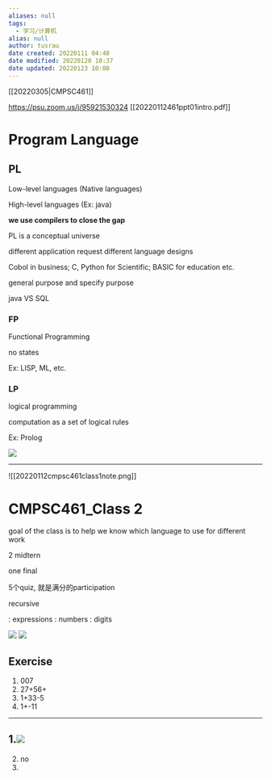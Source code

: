 ```yaml
---
aliases: null
tags:
  - 学习/计算机
alias: null
author: tusrau
date created: 20220111 04:48
date modified: 20220120 10:37
date updated: 20220123 10:08
---
```


[[20220305|CMPSC461]]

<https://psu.zoom.us/j/95921530324>
[[20220112461ppt01intro.pdf]]

# Program Language

## PL

Low-level languages (Native languages)

High-level languages (Ex: java)

**we use compilers to close the gap**

PL is a conceptual universe

different application request different language designs

Cobol in business; C, Python for Scientific; BASIC for education etc.

general purpose and specify purpose

java VS SQL

### FP

Functional Programming

no states

Ex: LISP, ML, etc.

### LP

logical programming

computation as a set of logical rules

Ex: Prolog

![](https://i0.hdslb.com/bfs/album/a82962f09751a7a011fc300daf0ed5567ed59cd6.png)

---

![[20220112cmpsc461class1note.png]]

# CMPSC461_Class 2

goal of the class is to help we know which language to use for different work

2 midtern

one final

5个quiz, 就是满分的participation

recursive

<e>: expressions <n>: numbers <d>: digits

![](https://i0.hdslb.com/bfs/album/8b398685629806c7402c5c73a270773258af2346.png)
![](https://i0.hdslb.com/bfs/album/0f0dd011cf332fa34d01cc9b28d8d89f532f0c46.png)

## Exercise

1. 007
2. 27+56+
3. 1+33-5
4. 1+-11

---

## 1.![](https://i0.hdslb.com/bfs/album/b82c1801b8d055662d4095a4e188f8992d2acf71.png)

2. no
3.
